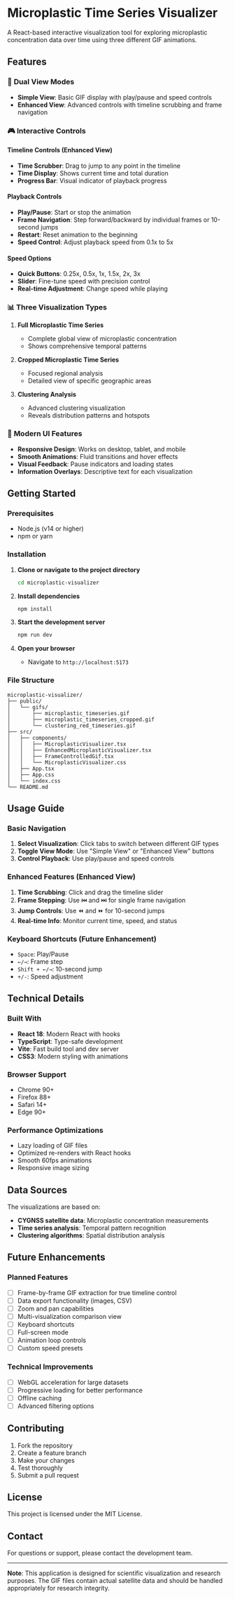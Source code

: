 # Microplastic Time Series Visualizer

A React-based interactive visualization tool for exploring microplastic concentration data over time using three different GIF animations.

## Features

### 🎯 **Dual View Modes**
- **Simple View**: Basic GIF display with play/pause and speed controls
- **Enhanced View**: Advanced controls with timeline scrubbing and frame navigation

### 🎮 **Interactive Controls**

#### Timeline Controls (Enhanced View)
- **Time Scrubber**: Drag to jump to any point in the timeline
- **Time Display**: Shows current time and total duration
- **Progress Bar**: Visual indicator of playback progress

#### Playback Controls
- **Play/Pause**: Start or stop the animation
- **Frame Navigation**: Step forward/backward by individual frames or 10-second jumps
- **Restart**: Reset animation to the beginning
- **Speed Control**: Adjust playback speed from 0.1x to 5x

#### Speed Options
- **Quick Buttons**: 0.25x, 0.5x, 1x, 1.5x, 2x, 3x
- **Slider**: Fine-tune speed with precision control
- **Real-time Adjustment**: Change speed while playing

### 📊 **Three Visualization Types**

1. **Full Microplastic Time Series**
   - Complete global view of microplastic concentration
   - Shows comprehensive temporal patterns

2. **Cropped Microplastic Time Series** 
   - Focused regional analysis
   - Detailed view of specific geographic areas

3. **Clustering Analysis**
   - Advanced clustering visualization
   - Reveals distribution patterns and hotspots

### 🎨 **Modern UI Features**
- **Responsive Design**: Works on desktop, tablet, and mobile
- **Smooth Animations**: Fluid transitions and hover effects
- **Visual Feedback**: Pause indicators and loading states
- **Information Overlays**: Descriptive text for each visualization

## Getting Started

### Prerequisites
- Node.js (v14 or higher)
- npm or yarn

### Installation

1. **Clone or navigate to the project directory**
   ```bash
   cd microplastic-visualizer
   ```

2. **Install dependencies**
   ```bash
   npm install
   ```

3. **Start the development server**
   ```bash
   npm run dev
   ```

4. **Open your browser**
   - Navigate to `http://localhost:5173`

### File Structure
```
microplastic-visualizer/
├── public/
│   └── gifs/
│       ├── microplastic_timeseries.gif
│       ├── microplastic_timeseries_cropped.gif
│       └── clustering_red_timeseries.gif
├── src/
│   ├── components/
│   │   ├── MicroplasticVisualizer.tsx
│   │   ├── EnhancedMicroplasticVisualizer.tsx
│   │   ├── FrameControlledGif.tsx
│   │   └── MicroplasticVisualizer.css
│   ├── App.tsx
│   ├── App.css
│   └── index.css
└── README.md
```

## Usage Guide

### Basic Navigation
1. **Select Visualization**: Click tabs to switch between different GIF types
2. **Toggle View Mode**: Use "Simple View" or "Enhanced View" buttons
3. **Control Playback**: Use play/pause and speed controls

### Enhanced Features (Enhanced View)
1. **Time Scrubbing**: Click and drag the timeline slider
2. **Frame Stepping**: Use ⏮️ and ⏭️ for single frame navigation
3. **Jump Controls**: Use ⏪ and ⏩ for 10-second jumps
4. **Real-time Info**: Monitor current time, speed, and status

### Keyboard Shortcuts (Future Enhancement)
- `Space`: Play/Pause
- `←/→`: Frame step
- `Shift + ←/→`: 10-second jump
- `+/-`: Speed adjustment

## Technical Details

### Built With
- **React 18**: Modern React with hooks
- **TypeScript**: Type-safe development
- **Vite**: Fast build tool and dev server
- **CSS3**: Modern styling with animations

### Browser Support
- Chrome 90+
- Firefox 88+
- Safari 14+
- Edge 90+

### Performance Optimizations
- Lazy loading of GIF files
- Optimized re-renders with React hooks
- Smooth 60fps animations
- Responsive image sizing

## Data Sources

The visualizations are based on:
- **CYGNSS satellite data**: Microplastic concentration measurements
- **Time series analysis**: Temporal pattern recognition
- **Clustering algorithms**: Spatial distribution analysis

## Future Enhancements

### Planned Features
- [ ] Frame-by-frame GIF extraction for true timeline control
- [ ] Data export functionality (images, CSV)
- [ ] Zoom and pan capabilities
- [ ] Multi-visualization comparison view
- [ ] Keyboard shortcuts
- [ ] Full-screen mode
- [ ] Animation loop controls
- [ ] Custom speed presets

### Technical Improvements
- [ ] WebGL acceleration for large datasets
- [ ] Progressive loading for better performance
- [ ] Offline caching
- [ ] Advanced filtering options

## Contributing

1. Fork the repository
2. Create a feature branch
3. Make your changes
4. Test thoroughly
5. Submit a pull request

## License

This project is licensed under the MIT License.

## Contact

For questions or support, please contact the development team.

---

**Note**: This application is designed for scientific visualization and research purposes. The GIF files contain actual satellite data and should be handled appropriately for research integrity.
